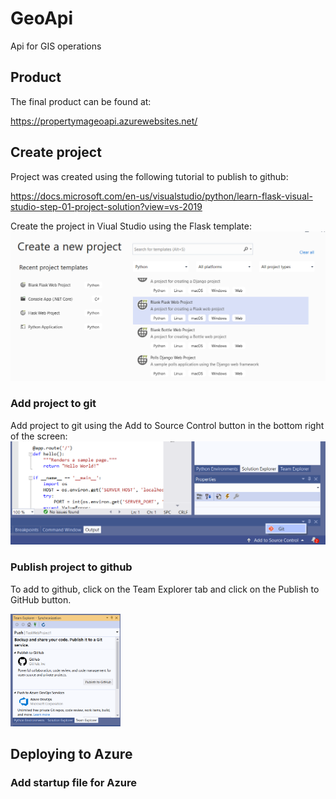 # GeoApi
Api for GIS operations

## Product
The final product can be found at:

https://propertymageoapi.azurewebsites.net/

## Create project
Project was created using the following tutorial to publish to github:

https://docs.microsoft.com/en-us/visualstudio/python/learn-flask-visual-studio-step-01-project-solution?view=vs-2019

Create the project in Viual Studio using the Flask template:
<img src="/GeoApi/Pictures/Create%20project.png" width="600">

### Add project to git
Add project to git using the Add to Source Control button in the bottom right of the screen:
<img src="/GeoApi/Pictures/Add%20project%20to%20git.png" width="600">

### Publish project to github
To add to github, click on the Team Explorer tab and click on the Publish to GitHub button.

<img src="/GeoApi/Pictures/Publish%20to%20github.png" width="35%">

## Deploying to Azure
### Add startup file for Azure
